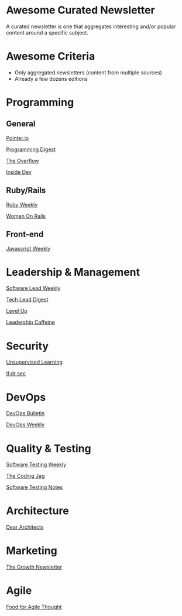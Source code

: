 # Awesome Curated Newsletter

A curated newsletter is one that aggregates interesting and/or popular content around a specific subject.

# Awesome Criteria
- Only aggregated newsletters (content from multiple sources)
- Already a few dozens editions

# Programming

## General
[Pointer.io](https://www.pointer.io/)

[Programming Digest](https://programmingdigest.net/)

[The Overflow](https://stackoverflow.blog/newsletter/)

[Inside Dev](https://inside.com/dev)

## Ruby/Rails
[Ruby Weekly](https://rubyweekly.com/)

[Women On Rails](https://womenonrailsinternational.substack.com/)


## Front-end
[Javascript Weekly](https://javascriptweekly.com/)


# Leadership & Management
[Software Lead Weekly](https://softwareleadweekly.com/)

[Tech Lead Digest](https://techleaddigest.net/)

[Level Up](https://levelup.patkua.com/)

[Leadership Caffeine](http://leadershipcaffeine.com/)


# Security
[Unsupervised Learning](https://danielmiessler.com/newsletter/)

[tl;dr sec](https://tldrsec.com/)

# DevOps
[DevOps Bulletin](https://www.devopsbulletin.com/)

[DevOps Weekly](https://www.devopsweekly.com/)

# Quality & Testing
[Software Testing Weekly](https://softwaretestingweekly.com/)

[The Coding Jag](https://www.lambdatest.com/newsletter/)

[Software Testing Notes](https://softwaretestingnotes.substack.com)

# Architecture
[Dear Architects](https://www.deararchitects.xyz/)

# Marketing
[The Growth Newsletter](https://www.demandcurve.com/)

# Agile
[Food for Agile Thought](https://age-of-product.com/subscribe/)

